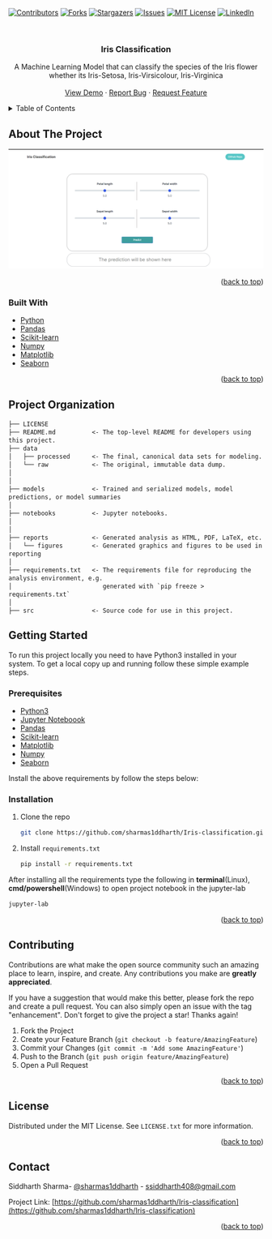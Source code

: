 <div id="top"></div>
<!--
*** Thanks for checking out the Best-README-Template. If you have a suggestion
*** that would make this better, please fork the repo and create a pull request
*** or simply open an issue with the tag "enhancement".
*** Don't forget to give the project a star!
*** Thanks again! Now go create something AMAZING! :D
-->



<!-- PROJECT SHIELDS -->
<!--
*** I'm using markdown "reference style" links for readability.
*** Reference links are enclosed in brackets [ ] instead of parentheses ( ).
*** See the bottom of this document for the declaration of the reference variables
*** for contributors-url, forks-url, etc. This is an optional, concise syntax you may use.
*** https://www.markdownguide.org/basic-syntax/#reference-style-links
-->
[![Contributors][contributors-shield]][contributors-url]
[![Forks][forks-shield]][forks-url]
[![Stargazers][stars-shield]][stars-url]
[![Issues][issues-shield]][issues-url]
[![MIT License][license-shield]][license-url]
[![LinkedIn][linkedin-shield]][linkedin-url]



<!-- PROJECT LOGO -->
<br />
<h3 align="center">Iris Classification</h3>

  <p align="center">
    A Machine Learning Model that can classify the species of the Iris flower whether its Iris-Setosa, Iris-Virsicolour, Iris-Virginica
    <br />
    <br />
    <a href="https://github.com/sharmas1ddharth/Iris-classification">View Demo</a>
    ·
    <a href="https://github.com/sharmas1ddharth/Iris-classification/issues">Report Bug</a>
    ·
    <a href="https://github.com/sharmas1ddharth/Iris-classification/issues">Request Feature</a>
  </p>
</div>



<!-- TABLE OF CONTENTS -->
<details>
  <summary>Table of Contents</summary>
  <ol>
    <li>
      <a href="#about-the-project">About The Project</a>
      <ul>
        <li><a href="#built-with">Built With</a></li>
      </ul>
    </li>
    <li>
      <a href="#getting-started">Getting Started</a>
      <ul>
        <li><a href="#prerequisites">Prerequisites</a></li>
        <li><a href="#installation">Installation</a></li>
      </ul>
    </li>
    <li><a href="#contributing">Contributing</a></li>
    <li><a href="#license">License</a></li>
    <li><a href="#contact">Contact</a></li>
  </ol>
</details>



<!-- ABOUT THE PROJECT -->
## About The Project

[![Product Name Screen Shot][product-screenshot]](https://example.com)

<!-- Here's a blank template to get started: To avoid retyping too much info. Do a search and replace with your text editor for the following: `github_username`, `repo_name`, `twitter_handle`, `linkedin_username`, `email`, `email_client`, `project_title`, `project_description` -->

<p align="right">(<a href="#top">back to top</a>)</p>



### Built With

* [Python](https://www.python.org/)
* [Pandas](https://pandas.pydata.org/)
* [Scikit-learn](https://scikit-learn.org/)
* [Numpy](https://numpy.org/)
* [Matplotlib](https://matplotlib.org/)
* [Seaborn](https://seaborn.pydata.org/)

<p align="right">(<a href="#top">back to top</a>)</p>

Project Organization
------------

    ├── LICENSE
    ├── README.md          <- The top-level README for developers using this project.
    ├── data
    │   ├── processed      <- The final, canonical data sets for modeling.
    │   └── raw            <- The original, immutable data dump.
    │
    │
    ├── models             <- Trained and serialized models, model predictions, or model summaries
    │
    ├── notebooks          <- Jupyter notebooks.
    │
    │
    ├── reports            <- Generated analysis as HTML, PDF, LaTeX, etc.
    │   └── figures        <- Generated graphics and figures to be used in reporting
    │
    ├── requirements.txt   <- The requirements file for reproducing the analysis environment, e.g.
    │                         generated with `pip freeze > requirements.txt`
    │
    ├── src                <- Source code for use in this project.

<!-- GETTING STARTED -->
## Getting Started

To run this project locally you need to have Python3 installed in your system.
To get a local copy up and running follow these simple example steps.

### Prerequisites

* [Python3](https://www.python.org/)
* [Jupyter Noteboook](https://jupyter.org/)
* [Pandas](https://pandas.pydata.org/)
* [Scikit-learn](https://scikit-learn.org)
* [Matplotlib](https://matplotlib.org/)
* [Numpy](https://numpy.org/)
* [Seaborn](https://seaborn.pydata.org/)

Install the above requirements by follow the steps below:

### Installation

1. Clone the repo
   ```sh
   git clone https://github.com/sharmas1ddharth/Iris-classification.git
   ```
2. Install `requirements.txt`
   ```sh
   pip install -r requirements.txt
   ```

After installing all the requirements type the following in **terminal**(Linux), **cmd/powershell**(Windows) to open project notebook in the jupyter-lab
```sh
jupyter-lab
```
<p align="right">(<a href="#top">back to top</a>)</p>



<!-- USAGE EXAMPLES -->
<!-- ## Usage

Use this space to show useful examples of how a project can be used. Additional screenshots, code examples and demos work well in this space. You may also link to more resources. -->


<!-- <p align="right">(<a href="#top">back to top</a>)</p> -->



<!-- CONTRIBUTING -->
## Contributing

Contributions are what make the open source community such an amazing place to learn, inspire, and create. Any contributions you make are **greatly appreciated**.

If you have a suggestion that would make this better, please fork the repo and create a pull request. You can also simply open an issue with the tag "enhancement".
Don't forget to give the project a star! Thanks again!

1. Fork the Project
2. Create your Feature Branch (`git checkout -b feature/AmazingFeature`)
3. Commit your Changes (`git commit -m 'Add some AmazingFeature'`)
4. Push to the Branch (`git push origin feature/AmazingFeature`)
5. Open a Pull Request

<p align="right">(<a href="#top">back to top</a>)</p>



<!-- LICENSE -->
## License

Distributed under the MIT License. See `LICENSE.txt` for more information.

<p align="right">(<a href="#top">back to top</a>)</p>



<!-- CONTACT -->
## Contact

Siddharth Sharma- [@sharmas1ddharth](https://twitter.com/sharmas1ddharth) - ssiddharth408@gmail.com

Project Link: [https://github.com/sharmas1ddharth/Iris-classification](https://github.com/sharmas1ddharth/Iris-classification)

<p align="right">(<a href="#top">back to top</a>)</p>





<!-- MARKDOWN LINKS & IMAGES -->
<!-- https://www.markdownguide.org/basic-syntax/#reference-style-links -->
[contributors-shield]: https://img.shields.io/github/contributors/sharmas1ddharth/Iris-classification.svg?style=for-the-badge
[contributors-url]: https://github.com/sharmas1ddharth/Iris-classification/graphs/contributors
[forks-shield]: https://img.shields.io/github/forks/sharmas1ddharth/Iris-classification.svg?style=for-the-badge
[forks-url]: https://github.com/sharmas1ddharth/Iris-classification/network/members
[stars-shield]: https://img.shields.io/github/stars/sharmas1ddharth/Iris-classification.svg?style=for-the-badge
[stars-url]: https://github.com/sharmas1ddharth/Iris-classification/stargazers
[issues-shield]: https://img.shields.io/github/issues/sharmas1ddharth/Iris-classification.svg?style=for-the-badge
[issues-url]: https://github.com/sharmas1ddharth/Iris-classification/issues
[license-shield]: https://img.shields.io/github/license/sharmas1ddharth/Iris-classification.svg?style=for-the-badge
[license-url]: https://github.com/sharmas1ddharth/Iris-classification/blob/master/LICENSE.txt
[linkedin-shield]: https://img.shields.io/badge/-LinkedIn-black.svg?style=for-the-badge&logo=linkedin&colorB=555
[linkedin-url]: https://linkedin.com/in/sharmas1ddharth
[product-screenshot]: other/screenshot.png
